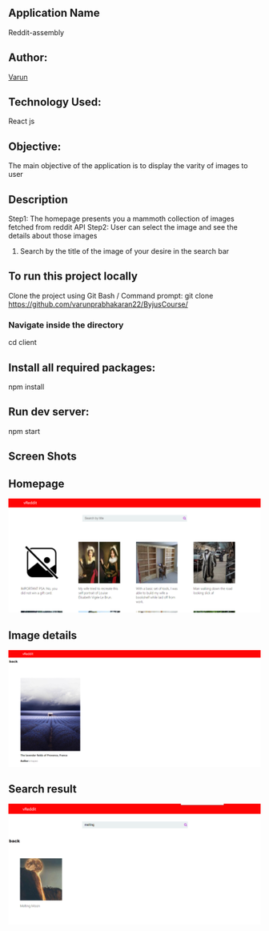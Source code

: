 
## Application Name
 Reddit-assembly

## Author:
[Varun](https://github.com/varunprabhakaran22)

## Technology Used:
React js

## Objective:
The main objective of the application is to display the varity of images to user  

## Description

Step1: The homepage presents you a mammoth collection of images fetched from reddit API
Step2: User can select the image and see the details about those images 

1. Search by the title of the image of your desire in the search bar 


## To run this project locally
Clone the project using Git Bash / Command prompt:
git clone https://github.com/varunprabhakaran22/ByjusCourse/

### Navigate inside the directory
cd client
## Install all required packages:
npm install
## Run dev server:
npm start

## Screen Shots
## Homepage
![HomePage](client/public/homepage.png)

## Image details
![Filter Result](client/public/detail.png)

## Search result
![Sorting](client/public/search.png)
